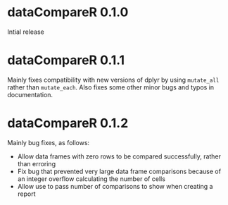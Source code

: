 # dataCompareR 0.1.0

Intial release

# dataCompareR 0.1.1

Mainly fixes compatibility with new versions of dplyr by using `mutate_all` rather than `mutate_each`. Also fixes some other minor bugs and typos in documentation. 

# dataCompareR 0.1.2

Mainly bug fixes, as follows:

- Allow data frames with zero rows to be compared successfully, rather than erroring
- Fix bug that prevented very large data frame comparisons because of an integer overflow calculating the number of cells
- Allow use to pass number of comparisons to show when creating a report
